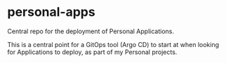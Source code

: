 # personal-apps

Central repo for the deployment of Personal Applications.

This is a central point for a GitOps tool (Argo CD) to start at when looking for Applications to deploy, as part of my
Personal projects.
